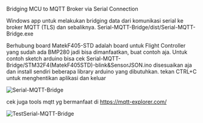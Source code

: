 Bridging MCU to MQTT Broker via Serial Connection

Windows app untuk melakukan bridging data dari komunikasi serial ke broker MQTT (TLS) dan sebaliknya. 
Serial-MQTT-Bridge/dist/Serial-MQTT-Bridge.exe

Berhubung board MatekF405-STD adalah board untuk Flight Controller yang sudah ada BMP280 jadi bisa dimanfaatkan, buat contoh aja.
Untuk contoh sketch arduino bisa cek Serial-MQTT-Bridge/STM32F4(MatekF405STD)-blink&SensorJSON.ino disesuaikan aja dan install sendiri beberapa library arduino yang dibutuhkan. 
tekan CTRL+C untuk menghentikan aplikasi dan keluar 

![Serial-MQTT-Bridge](https://github.com/robertrullyp/Serial-MQTT-Bridge/assets/12167355/dd9ef314-8c7c-47bb-8f70-a47de60e9fc5)


cek juga tools mqtt yg bermanfaat di https://mqtt-explorer.com/

![TestSerial-MQTT-Bridge](https://github.com/robertrullyp/Serial-MQTT-Bridge/assets/12167355/4769c3d6-c8ed-49a5-a8b8-2b88f6e49a7d)

